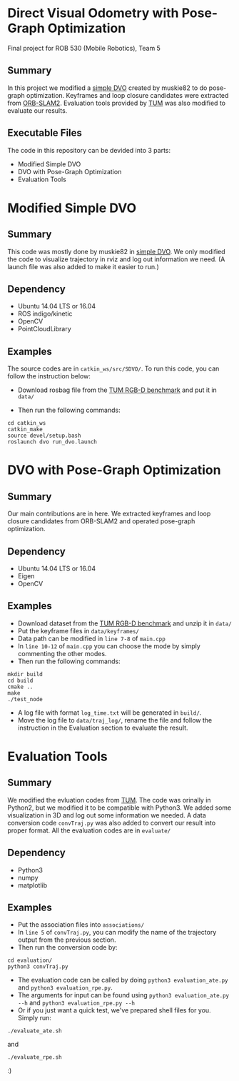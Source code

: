 # Direct Visual Odometry with Pose-Graph Optimization
Final project for ROB 530 (Mobile Robotics), Team 5

## Summary
In this project we modified a [simple DVO](https://github.com/muskie82/simple_dvo) created by muskie82 to do pose-graph optimization. Keyframes and loop closure candidates were extracted from [ORB-SLAM2](https://github.com/raulmur/ORB_SLAM2). 
Evaluation tools provided by [TUM](https://vision.in.tum.de/data/datasets/rgbd-dataset/tools) was also modified to evaluate our results.

## Executable Files
The code in this repository can be devided into 3 parts:
* Modified Simple DVO
* DVO with Pose-Graph Optimization
* Evaluation Tools

# Modified Simple DVO

## Summary
This code was mostly done by muskie82 in [simple DVO](https://github.com/muskie82/simple_dvo). We only modified the code to visualize trajectory in rviz and log out information we need. (A launch file was also added to make it easier to run.)

## Dependency
* Ubuntu 14.04 LTS or 16.04
* ROS indigo/kinetic
* OpenCV
* PointCloudLibrary

## Examples
The source codes are in ```catkin_ws/src/SDVO/```. To run this code, you can follow the instruction below:
* Download rosbag file from the [TUM RGB-D benchmark](https://vision.in.tum.de/rgbd/dataset/freiburg2/rgbd_dataset_freiburg2_desk.bag) and put it in ```data/``` 

* Then run the following commands:
```
cd catkin_ws
catkin_make
source devel/setup.bash
roslaunch dvo run_dvo.launch
```

# DVO with Pose-Graph Optimization

## Summary
Our main contributions are in here. We extracted keyframes and loop closure candidates from ORB-SLAM2 and operated pose-graph optimization.

## Dependency
* Ubuntu 14.04 LTS or 16.04
* Eigen
* OpenCV

## Examples
* Download dataset from the [TUM RGB-D benchmark](https://vision.in.tum.de/rgbd/dataset/freiburg2/rgbd_dataset_freiburg2_desk.tgz) and unzip it in ```data/```
* Put the keyframe files in ```data/keyframes/```
* Data path can be modified in ```line 7-8``` of ```main.cpp```
* In ```line 10-12``` of ```main.cpp``` you can choose the mode by simply commenting the other modes.
* Then run the following commands:
```
mkdir build
cd build
cmake ..
make
./test_node
```
* A log file with format ```log_time.txt``` will be generated in ```build/```. 
* Move the log file to ```data/traj_log/```, rename the file and follow the instruction in the Evaluation section to evaluate the result.

# Evaluation Tools

## Summary
We modified the evluation codes from [TUM](https://vision.in.tum.de/data/datasets/rgbd-dataset/tools). The code was orinally in Python2, but we modified it to be compatible with Python3. We added some visualization in 3D and log out some information we needed. A data conversion code ```convTraj.py``` was also added to convert our result into proper format. All the evaluation codes are in ```evaluate/```

## Dependency
* Python3
* numpy
* matplotlib
## Examples
* Put the association files into ```associations/```
* In ```line 5``` of ```convTraj.py```, you can modify the name of the trajectory output from the previous section.
* Then run the conversion code by:
```
cd evaluation/
python3 convTraj.py
```
* The evaluation code can be called by doing ```python3 evaluation_ate.py``` and ```python3 evaluation_rpe.py```. 
* The arguments for input can be found using ```python3 evaluation_ate.py --h``` and ```python3 evaluation_rpe.py --h```
* Or if you just want a quick test, we've prepared shell files for you. Simply run:
```
./evaluate_ate.sh
```
and
```
./evaluate_rpe.sh
```

:)






